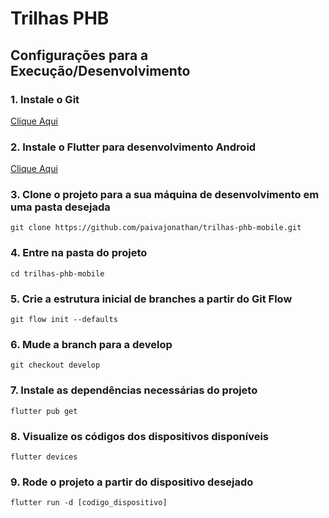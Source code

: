 # Trilhas PHB

## Configurações para a Execução/Desenvolvimento

### 1. Instale o Git
[Clique Aqui](https://git-scm.com/downloads/win)

### 2. Instale o Flutter para desenvolvimento Android
[Clique Aqui](https://docs.flutter.dev/get-started/install/windows/mobile#configure-android-development)

### 3. Clone o projeto para a sua máquina de desenvolvimento em uma pasta desejada
`git clone https://github.com/paivajonathan/trilhas-phb-mobile.git`

### 4. Entre na pasta do projeto
`cd trilhas-phb-mobile`

### 5. Crie a estrutura inicial de branches a partir do Git Flow
`git flow init --defaults`

### 6. Mude a branch para a develop
`git checkout develop`

### 7. Instale as dependências necessárias do projeto
`flutter pub get`

### 8. Visualize os códigos dos dispositivos disponíveis
`flutter devices`

### 9. Rode o projeto a partir do dispositivo desejado
`flutter run -d [codigo_dispositivo]`
